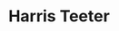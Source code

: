 ---
title: "Harris Teeter"
url: /arlington/harris-teeter-south-george-mason-drive/
shop: Supermarkt
---